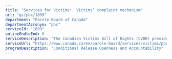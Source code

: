 ```yaml
---
title: "Services for Victims:  Victims’ complaint mechanism"
url: "gc/pbc/1899"
department: "Parole Board of Canada"
departmentAcronym: "pbc"
serviceId: "1899"
onlineEndtoEnd: 0
serviceDescription: "The Canadian Victims Bill of Rights (CVBR) provides victims with the right to information, the right to protection, the right to participation, and the right to restitution. Under the CVBR, the Parole Board of Canada (PBC) is required to have a formal victim complaint mechanism to respond to victims who believe their rights under the CVBR have not been respected."
serviceUrl: "https://www.canada.ca/en/parole-board/services/victims/pbc-victim-complaint-process.html"
programDescription: "Conditional Release Openness and Accountability"
---
```

